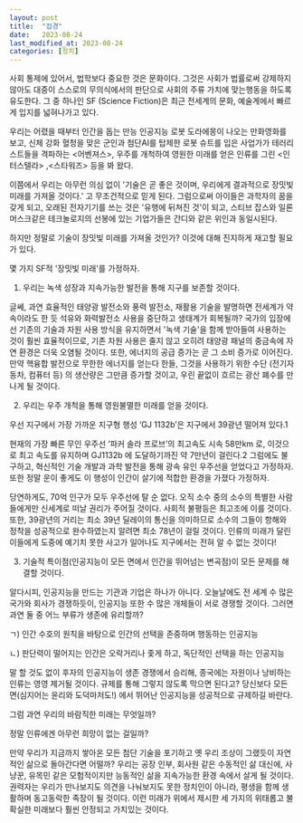 ```yaml
---
layout: post
title:  "접경"
date:   2023-08-24
last_modified_at: 2023-08-24
categories: [정치]
---
```


사회 통제에 있어서, 법학보다 중요한 것은 문화이다. 그것은 사회가 법률로써 강제하지 않아도 대중이 스스로의 무의식에서의 판단으로 사회의 주류 가치에 맞는행동을 하도록 유도한다. 그 중 하나인 SF (Science Fiction)은 최근 전세계의 문화, 예술계에서 빠르게 입지를 넓혀나가고 있다.

우리는 어렸을 때부터 인간을 돕는 만능 인공지능 로봇 도라에몽이 나오는 만화영화를 보고, 신체 강화 혈청을 맞은 군인과 첨단AI를 탑제한 로봇 슈트를 입은 사업가가 테러리스트들을 격파하는 <어벤져스>, 우주를 개척하여 영원한 미래를 얻은 인류를 그린 <인터스텔라> ,<스타워즈> 등을 봐 왔다.

이쯤에서 우리는 아무런 의심 없이 '기술은 곧 좋은 것이며, 우리에게 결과적으로 장밋빛 미래를 가져올 것이다.' 고 무조건적으로 믿게 된다. 그럼으로써 아이들은 과학자의 꿈을 갖게 되고, 오래된 전자기기를 쓰는 것은 '유행에 뒤쳐진 것'이 되고, 스티브 잡스와 일론 머스크같은 테크놀로지의 선봉에 있는 기업가들은 간디와 같은 위인과 동일시된다.

하지만 정말로 기술이 장밋빛 미래를 가져올 것인가? 이것에 대해 진지하게 재고할 필요가 있다.

몇 가지 SF적 '장밋빛 미래'를 가정하자.

1. 우리는 녹색 성장과 지속가능한 발전을 통해 지구를 보존할 것이다.

글쎄, 과연 효율적인 태양광 발전소와 풍력 발전소, 재활용 기술을 발명하면 전세계가 약속이라도 한 듯 석유와 화력발전소 사용을 중단하고 생태계가 회복될까? 국가의 입장에선 기존의 기술과 자원 사용 방식을 유지하면서 '녹색 기술'을 함께 받아들여 사용하는 것이 훨씬 효율적이므로, 기존 자원 사용은 줄지 않고 오히려 태양광 패널의 중금속에 자연 환경은 더욱 오염될 것이다. 또한, 에너지의 공급 증가는 곧 그 소비 증가로 이어진다. 만약 핵융합 발전으로 무한한 에너지를 얻는다 한들, 그것을 사용하기 위한 수단 (전기자동차, 컴퓨터 등) 의 생산량은 그만큼 증가할 것이고, 우린 끝없이 흐르는 광산 폐수를 만나게 될 것이다.

2. 우리는 우주 개척을 통해 영원불멸한 미래를 얻을 것이다.

우선 지구에서 가장 가까운 지구형 행성 ‘GJ 1132b’은 지구에서 39광년 떨어져 있다.1

현재의 가장 빠른 무인 우주선 ‘파커 솔라 프로브’의 최고속도 시속 58만km 로, 이것으로 최고 속도를 유지하며 GJ1132b 에 도달하기까진 약 7만년이 걸린다.2 그럼에도 불구하고, 혁신적인 기술 개발과 과학 발전을 통해 광속 유인 우주선을 얻었다고 가정하자. 또한 정말 운이 좋게도 이 행성이 인간이 살기에 적합한 환경을 가졌다 가정하자.

당연하게도, 70억 인구가 모두 우주선에 탈 순 없다. 오직 소수 중의 소수의 특별한 사람들에게만 신세계로 떠날 권리가 주어질 것이다. 사회적 불평등은 최고조에 이를 것이다. 또한, 39광년의 거리는 최소 39년 딜레이의 통신을 의미하므로 소수의 그들이 항해와 정착을 성공적으로 완수하였는지 알려면 최소 78년이 걸릴 것이다. 인류의 미래가 달린 이들에게 도중에 예기치 못한 사고가 일어나도 지구에서는 전혀 알 수 없는 것이다!

3. 기술적 특이점(인공지능이 모든 면에서 인간을 뛰어넘는 변곡점)이 모든 문제를 해결할 것이다.

알다시피, 인공지능을 만드는 기관과 기업은 하나가 아니다. 오늘날에도 전 세계 수 많은 국가와 회사가 경쟁하듯이, 인공지능 또한 수 많은 개체들이 서로 경쟁할 것이다. 그러면 과연 둘 중 어느 부류가 생존에 유리할까?

ㄱ) 인간 수호의 원칙을 바탕으로 인간의 선택을 존중하며 행동하는 인공지능

ㄴ) 판단력이 떨어지는 인간은 오락거리나 좇게 하고, 독단적인 선택을 하는 인공지능

말 할 것도 없이 후자의 인공지능이 생존 경쟁에서 승리해, 종국에는 자원이나 낭비하는 인류는 영영 제거될 것이다. 규제를 통해 그렇지 않도록 막으면 된다고? 당신보다 모든 면(심지어는 윤리와 도덕마저도!) 에서 뛰어난 인공지능을 성공적으로 규제하길 바란다.

그럼 과연 우리의 바람직한 미래는 무엇일까?

정말 인류에겐 아무런 희망이 없는 걸일까?

만약 우리가 지금까지 쌓아온 모든 첨단 기술을 포기하고 옛 우리 조상이 그랬듯이 자연적인 삶으로 돌아간다면 어떨까? 우리는 공장 인부, 회사원 같은 수동적인 삶 대신에, 사냥꾼, 유목민 같은 모험적이지만 능동적인 삶을 지속가능한 환경 속에서 살게 될 것이다. 권력자는 우리가 만나보지도 의견을 나눠보지도 못한 정치인이 아니라, 평생을 함께 생활하며 동고동락한 족장이 될 것이다. 이런 미래가 위에서 제시한 세 가지의 위태롭고 불확실한 미래보다 훨씬 안정되고 가치있는 것이다.

